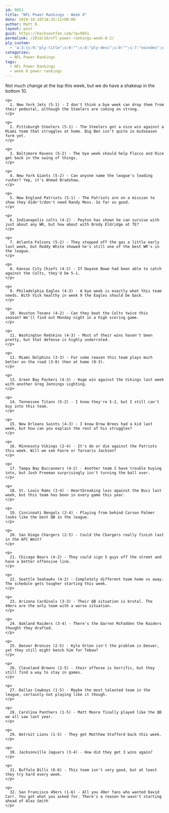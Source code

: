 ```yaml
---
id: 9051
title: "NFL Power Rankings - Week 8"
date: 2010-10-28T18:35:11+00:00
author: Matt B.
layout: post
guid: https://backseatfan.com/?p=9051
permalink: /2010/10/nfl-power-rankings-week-8-2/
ply_custom:
  - 'a:3:{s:9:"ply-title";s:0:"";s:8:"ply-desc";s:0:"";s:7:"noindex";s:0:"";}'
categories:
  - NFL Power Rankings
tags:
  - NFL Power Rankings
  - week 8 power rankings
---
```


<div class="entry">
  <div>
    <p>
      Not much change at the top this week, but we do have a shakeup in the bottom 10.
    </p>

    <p>
      1. New York Jets (5-1) - I don't think a bye week can drop them from their pedestal, although the Steelers are coming on strong.
    </p>

    <p>
      2. Pittsburgh Steelers (5-1) - The Steelers got a nice win against a Miami team that struggles at home. Big Ben isn't quite in midseason form yet.
    </p>

    <p>
      3. Baltimore Ravens (5-2) - The bye week should help Flacco and Rice get back in the swing of things.
    </p>

    <p>
      4. New York Giants (5-2) - Can anyone name the league's leading rusher? Yep, it's Ahmad Bradshaw.
    </p>

    <p>
      5. New England Patriots (5-1) - The Patriots are on a mission to show they didn't/don't need Randy Moss. So far so good.
    </p>

    <p>
      6. Indianapolis colts (4-2) - Peyton has shown he can survive with just about any WR, but how about with Brody Eldridge at TE?
    </p>

    <p>
      7. Atlanta Falcons (5-2) - They stepped off the gas a little early last week, but Roddy White showed he's still one of the best WR's in the league.
    </p>

    <p>
      8. Kansas City Chiefs (4-2) - If Dwyane Bowe had been able to catch against the Colts, they'd be 5-1.
    </p>

    <p>
      9. Philadelphia Eagles (4-3) - A bye week is exactly what this team needs. With Vick healthy in week 9 the Eagles should be back.
    </p>

    <p>
      10. Houston Texans (4-2) - Can they beat the Colts twice this season? We'll find out Monday night in a high scoring game.
    </p>

    <p>
      11. Washington Redskins (4-3) - Most of their wins haven't been pretty, but that defense is highly underrated.
    </p>

    <p>
      12. Miami Dolphins (3-3) - For some reason this team plays much better on the road (3-0) then at home (0-3).
    </p>

    <p>
      13. Green Bay Packers (4-3) - Huge win against the Vikings last week with another Greg Jennings sighting.
    </p>

    <p>
      14. Tennessee Titans (5-2) - I know they're 5-2, but I still can't buy into this team.
    </p>

    <p>
      15. New Orleans Saints (4-3) - I know Drew Brees had a kid last week, but how can you explain the rest of his struggles?
    </p>

    <p>
      16. Minnesota Vikings (2-4) - It's do or die against the Patriots this week. Will we see Favre or Tarvaris Jackson?
    </p>

    <p>
      17. Tampa Bay Buccaneers (4-2) - Another team I have trouble buying into, but Josh Freeman surprisingly isn't turning the ball over.
    </p>

    <p>
      18. St. Louis Rams (3-4) - Heartbreaking loss against the Bucs last week, but this team has been in every game this year.
    </p>

    <p>
      19. Cincinnati Bengals (2-4) - Playing from behind Carson Palmer looks like the best QB in the league.
    </p>

    <p>
      20. San Diego Chargers (2-5) - Could the Chargers really finish last in the AFC West?
    </p>

    <p>
      21. Chicago Bears (4-2) - They could sign 5 guys off the street and have a better offensive line.
    </p>

    <p>
      22. Seattle Seahawks (4-2) - Completely different team home vs away. The schedule gets tougher starting this week.
    </p>

    <p>
      23. Arizona Cardinals (3-3) - Their QB situation is brutal. The 49ers are the only team with a worse situation.
    </p>

    <p>
      24. Oakland Raiders (3-4) - There's the Darren McFadden the Raiders thought they drafted.
    </p>

    <p>
      25. Denver Broncos (2-5) - Kyle Orton isn't the problem in Denver, yet they still might bench him for Tebow?
    </p>

    <p>
      26. Cleveland Browns (2-5) - their offense is horrific, but they still find a way to stay in games.
    </p>

    <p>
      27. Dallas Cowboys (1-5) - Maybe the most talented team in the league, certainly not playing like it though.
    </p>

    <p>
      28. Carolina Panthers (1-5) - Matt Moore finally played like the QB we all saw last year.
    </p>

    <p>
      29. Detroit Lions (1-5) - They get Matthew Stafford back this week.
    </p>

    <p>
      30. Jacksonville Jaguars (3-4) - How did they get 3 wins again?
    </p>

    <p>
      31. Buffalo Bills (0-6) - This team isn't very good, but at least they try hard every week.
    </p>

    <p>
      32. San Francisco 49ers (1-6) - All you 49er fans who wanted David Carr. You got what you asked for. There's a reason he wasn't starting ahead of Alex Smith
    </p>
  </div>
</div>
